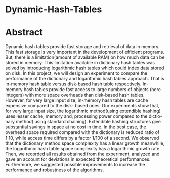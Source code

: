 # Dynamic-Hash-Tables

# Abstract

Dynamic hash tables provide fast storage and retrieval of data in memory. This fast storage
is very important in the development of efficient programs. But, there is a limitation(amount
of available RAM) on how much data can be stored in memory. This limitation available in
dictionary hash tables was solved by introducing logarithmic hash tables which could index
data stored on disk. In this project, we will design an experiment to compare the performance
of the dictionary and logarithmic hash tables approach. That is in-memory hash table versus
disk-based hash table respectively. In-memory hash tables provide fast access to large numbers
of objects (here integers) with more space overheads than disk-based hash tables. However,
for very large input size, in-memory hash tables are cache expensive compared to the disk-
based ones. Our experiments show that, for very large input size, the logarithmic method(using
extendible hashing) uses lesser cache, memory and, processing power compared to the dictio-
nary method( using standard chaining). Extendible hashing structures give substantial savings
in space at no cost in time. In the best case, the overhead space required compared with the
dictionary is reduced ratio of 1:10, while access time differs by a factor 1/100 of a second.
We observed that the dictionary method space complexity has a linear growth meanwhile, the
logarithmic hash table space complexity has a logarithmic growth rate. Then, we recorded all
results obtained from the experiment, analyzed and gave an account for deviations in expected
theoretical performances. Furthermore, we suggested possible improvements to increase the
performance and robustness of the algorithms.
